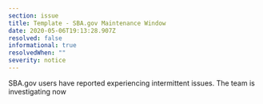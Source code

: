 ```yaml
---
section: issue
title: Template - SBA.gov Maintenance Window
date: 2020-05-06T19:13:28.907Z
resolved: false
informational: true
resolvedWhen: ""
severity: notice
---
```

SBA.gov users have reported experiencing intermittent issues.  The team is investigating now